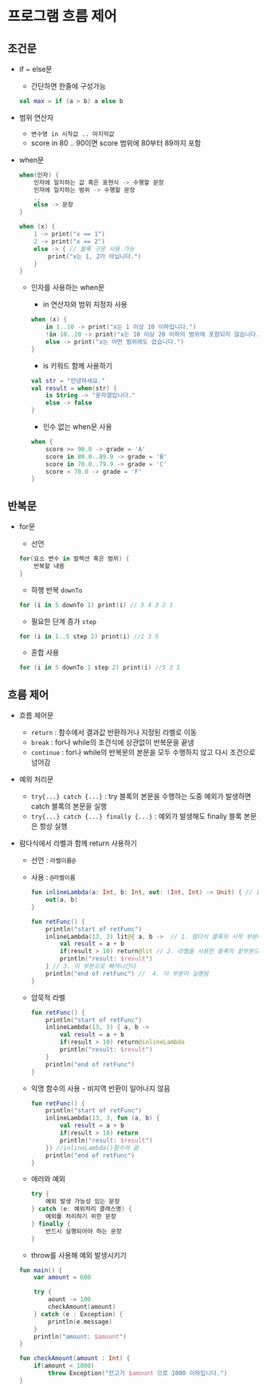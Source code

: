 # 프로그램 흐름 제어

## 조건문

- if ~ else문
    - 간단하면 한줄에 구성가능

    ```kotlin
    val max = if (a > b) a else b
    ```

- 범위 연산자
    - `변수명 in 시작값 .. 마지막값`
    - score in 80 .. 90이면 score 범위에 80부터 89까지 포함
- when문

    ```kotlin
    when(인자) {
        인자에 일치하는 값 혹은 표현식 -> 수행할 문장
        인자에 일치하는 범위 -> 수행할 문장
        ..
        else -> 문장
    }
    ```

    ```kotlin
    when (x) {
        1 -> print("x == 1")
        2 -> print("x == 2")
        else -> { // 블록 구문 사용 가능
            print("x는 1, 2가 아닙니다.")
        }
    }
    ```

    - 인자를 사용하는 when문
        - in 연산자와 범위 지정자 사용

        ```kotlin
        when (x) {
            in 1..10 -> print("x는 1 이상 10 이하입니다.")
            !in 10..20 -> print("x는 10 이상 20 이하의 범위에 포함되지 않습니다.")
            else -> print("x는 어떤 범위에도 없습니다.")
        }
        ```

        - is 키워드 함께 사용하기

        ```kotlin
        val str = "안녕하세요."
        val result = when(str) {
            is String -> "문자열입니다."
            else -> false
        }
        ```

        - 인수 없는 when문 사용

        ```kotlin
        when {
            score >= 90.0 -> grade = 'A'
            score in 80.0..89.9 -> grade = 'B'
            score in 70.0..79.9 -> grade = 'C'
            score < 70.0 -> grade = 'F'
        }
        ```

## 반복문

- for문
    - 선언

    ```kotlin
    for(요소 변수 in 컬렉션 혹은 범위) {
        반복할 내용
    }
    ```

    - 하행 반복  `downTo`

    ```kotlin
    for (i in 5 downTo 1) print(i) // 5 4 3 2 1
    ```

    - 필요한 단계 증가 `step`

    ```kotlin
    for (i in 1..5 step 2) print(i) //1 3 5
    ```

    - 혼합 사용

    ```kotlin
    for (i in 5 downTo 1 step 2) print(i) //5 3 1
    ```

## 흐름 제어

- 흐름 제어문
    - `return` : 함수에서 결과값 반환하거나 지정된 라벨로 이동
    - `break` : for나 while의 조건식에 상관없이 반복문을 끝냄
    - `continue` : for나 while의 반복문의 본문을 모두 수행하지 않고 다시 조건으로 넘어감
- 예외 처리문
    - `try{...} catch {...}` : try 블록의 본문을 수행하는 도중 예외가 발생하면 catch 블록의 본문을 실행
    - `try{...} catch {...} finally {...}` : 예외가 발생해도 finally 블록 본문은 항상 실행
- 람다식에서 라벨과 함께 return 사용하기
    - 선언 : `라벨이름@`
    - 사용 : `@라벨이름`

        ```kotlin
        fun inlineLambda(a: Int, b: Int, out: (Int, Int) -> Unit) { // inline이 제거됨
            out(a, b)
        }

        fun retFunc() {
            println("start of retFunc")
            inlineLambda(13, 3) lit@{ a, b ->  // 1. 람다식 블록의 시작 부분에 라벨을 지정함
                val result = a + b
                if(result > 10) return@lit // 2. 라벨을 사용한 블록의 끝부분으로 반환
                println("result: $result")
            } // 3. 이 부분으로 빠져나간다
            println("end of retFunc") //  4. 이 부분이 실행됨 
        }
        ```

    - 암묵적 라벨

        ```kotlin
        fun retFunc() {
            println("start of retFunc")
            inlineLambda(13, 3) { a, b -> 
                val result = a + b
                if(result > 10) return@inlineLambda 
                println("result: $result")
            } 
            println("end of retFunc") 
        }
        ```

    - 익명 함수의 사용 - 비지역 반환이 일어나지 않음

        ```kotlin
        fun retFunc() {
            println("start of retFunc")
            inlineLambda(13, 3, fun (a, b) { 
                val result = a + b
                if(result > 10) return 
                println("result: $result")
            }) //inlineLambda()함수의 끝
            println("end of retFunc") 
        }
        ```

    - 에러와 예외

        ```kotlin
        try {
            예외 발생 가능성 있는 문장
        } catch (e: 예외처리 클래스명) {
            예외를 처리하기 위한 문장
        } finally {
            반드시 실행되어야 하는 문장
        }
        ```

    - throw를 사용해 예외 발생시키기

    ```kotlin
    fun main() {
        var amount = 600

        try {
            aount -= 100
            checkAmount(amount)
        } catch (e : Exception) {
            println(e.message)
        }
        println("amount: $amount")
    }

    fun checkAmount(amount : Int) {
        if(amount < 1000)
            throw Exception("잔고가 $amount 으로 1000 이하입니다.")
    }
    ```